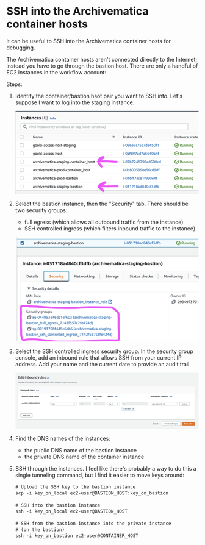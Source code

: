 # SSH into the Archivematica container hosts

It can be useful to SSH into the Archivematica container hosts for debugging.

The Archivematica container hosts aren't connected directly to the Internet; instead you have to go through the bastion host.
There are only a handful of EC2 instances in the workflow account:

Steps:

1.  Identify the container/bastion hsot pair you want to SSH into.
    Let's suppose I want to log into the staging instance.

    ![A list of EC2 instances in the console. Two of them are named Goobi; the others are "Archivematica staging container host", "Archivematica prod container host", "Archivematica prod bastion" and "Archivematica staging bastion". The two instances named "staging" are highlighted with pink arrows.](ec2_instance_list.png)

2.  Select the bastion instance, then the "Security" tab.
    There should be two security groups:

    *   full egress (which allows all outbound traffic from the instance)
    *   SSH controlled ingress (which filters inbound traffic to the instance)

    ![The "Security" tab of the EC2 Console. There's a pink hand-drawn circle highlighting the two security groups.](ec2_security_group.png)

3.  Select the SSH controlled ingress security group.
    In the security group console, add an inbound rule that allows SSH from your current IP address.
    Add your name and the current date to provide an audit trail.

    ![Adding an inbound rule with type "SSH" and source "My IP"](ec2_inbound_rule.png)

4.  Find the DNS names of the instances:

    *   the public DNS name of the bastion instance
    *   the private DNS name of the container instance

5.  SSH through the instances.
    I feel like there's probably a way to do this a single tunneling command, but I find it easier to move keys around:

    ```shell
    # Upload the SSH key to the bastion instance
    scp -i key_on_local ec2-user@BASTION_HOST:key_on_bastion

    # SSH into the bastion instance
    ssh -i key_on_local ec2-user@BASTION_HOST

    # SSH from the bastion instance into the private instance
    # (on the bastion)
    ssh -i key_on_bastion ec2-user@CONTAINER_HOST
    ```

